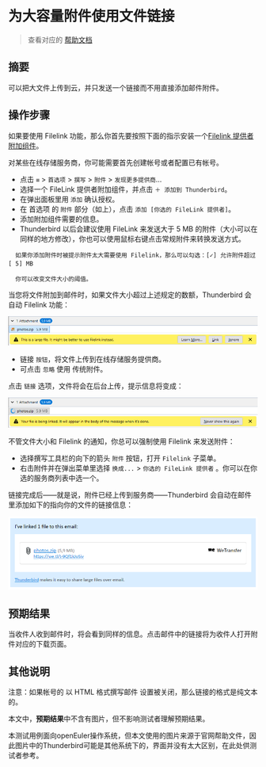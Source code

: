 # 为大容量附件使用文件链接

> 查看对应的 [帮助文档](https://support.mozilla.org/zh-CN/kb/filelink-large-attachments)

## 摘要

可以把大文件上传到云，并只发送一个链接而不用直接添加邮件附件。

## 操作步骤

如果要使用 Filelink 功能，那么你首先要按照下面的指示安装一个[Filelink 提供者附加组件](https://addons.thunderbird.net/thunderbird/tag/filelink)。

对某些在线存储服务商，你可能需要首先创建帐号或者配置已有帐号。

* 点击 `≡` > `首选项` > `撰写` > `附件` > `发现更多提供商`...
* 选择一个 FileLink 提供者附加组件，并点击 `＋ 添加到 Thunderbird`。
* 在弹出面板里用 `添加` 确认授权。
* 在 首选项 的 `附件` 部分（如上），点击 `添加 [你选的 FileLink 提供者]`。
* 添加附加组件需要的信息。
* Thunderbird 以后会建议使用 FileLink 来发送大于 5 MB 的附件（大小可以在同样的地方修改），你也可以使用鼠标右键点击常规附件来转换发送方式。

`  如果你添加附件时被提示附件太大需要使用 Filelink，那么可以勾选：[✓] 允许附件超过 [ 5] MB`

`  你可以改变文件大小的阈值。`

当您将文件附加到邮件时，如果文件大小超过上述规定的数额，Thunderbird 会自动 Filelink 功能：

![为大容量附件使用文件链接-1](./img/为大容量附件使用文件链接-1.png)

*  链接 `按钮`，将文件上传到在线存储服务提供商。
* 可点击 `忽略` 使用 传统附件。

点击 `链接` 选项，文件将会在后台上传，提示信息将变成：

![为大容量附件使用文件链接-2](./img/为大容量附件使用文件链接-2.png)

不管文件大小和 Filelink 的通知，你总可以强制使用 Filelink 来发送附件：

* 选择撰写工具栏的向下的箭头 `附件` 按钮，打开 `Filelink` 子菜单。
* 右击附件并在弹出菜单里选择 `换成...` > `你选的 FileLink 提供者` 。你可以在你选的服务商列表中选一个。

链接完成后——就是说，附件已经上传到服务商——Thunderbird 会自动在邮件里添加如下的指向你的文件的链接信息：

![为大容量附件使用文件链接-3](./img/为大容量附件使用文件链接-3.png)

## 预期结果

当收件人收到邮件时，将会看到同样的信息。点击邮件中的链接将为收件人打开附件对应的下载页面。

## 其他说明

注意：如果帐号的 以 HTML 格式撰写邮件 设置被关闭，那么链接的格式是纯文本的。

本文中，**预期结果**中不含有图片，但不影响测试者理解预期结果。

本测试用例面向openEuler操作系统，但本文使用的图片来源于官网帮助文件，因此图片中的Thunderbird可能是其他系统下的，界面并没有太大区别，在此处供测试者参考。
